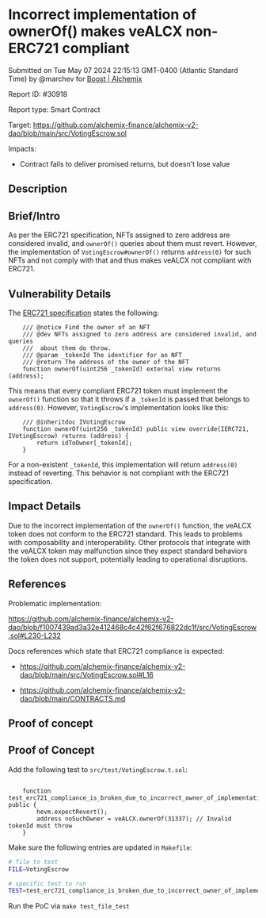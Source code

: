 
# Incorrect implementation of ownerOf() makes veALCX non-ERC721 compliant

Submitted on Tue May 07 2024 22:15:13 GMT-0400 (Atlantic Standard Time) by @marchev for [Boost | Alchemix](https://immunefi.com/bounty/alchemix-boost/)

Report ID: #30918

Report type: Smart Contract

Target: https://github.com/alchemix-finance/alchemix-v2-dao/blob/main/src/VotingEscrow.sol

Impacts:
- Contract fails to deliver promised returns, but doesn't lose value

## Description
## Brief/Intro

As per the ERC721 specification, NFTs assigned to zero address are considered invalid, and `ownerOf()` queries about them must revert. However, the implementation of `VotingEscrow#ownerOf()` returns `address(0)` for such NFTs and  not comply with that and thus makes veALCX not compliant with ERC721.

## Vulnerability Details

The [ERC721 specification](https://eips.ethereum.org/EIPS/eip-721) states the following:

```
    /// @notice Find the owner of an NFT
    /// @dev NFTs assigned to zero address are considered invalid, and queries
    ///  about them do throw.
    /// @param _tokenId The identifier for an NFT
    /// @return The address of the owner of the NFT
    function ownerOf(uint256 _tokenId) external view returns (address);
```

This means that every compliant ERC721 token must implement the `ownerOf()` function so that it throws if a `_tokenId` is passed that belongs to `address(0)`. However, `VotingEscrow`'s implementation looks like this:

```sol
    /// @inheritdoc IVotingEscrow
    function ownerOf(uint256 _tokenId) public view override(IERC721, IVotingEscrow) returns (address) {
        return idToOwner[_tokenId];
    }
```

For a non-existent `_tokenId`, this implementation will return `address(0)` instead of reverting. This behavior is not compliant with the ERC721 specification.

## Impact Details

Due to the incorrect implementation of the `ownerOf()` function, the veALCX token does not conform to the ERC721 standard. This leads to problems with composability and interoperability. Other protocols that integrate with the veALCX token may malfunction since they expect standard behaviors the token does not support, potentially leading to operational disruptions.

## References

Problematic implementation:

https://github.com/alchemix-finance/alchemix-v2-dao/blob/f1007439ad3a32e412468c4c42f62f676822dc1f/src/VotingEscrow.sol#L230-L232

Docs references which state that ERC721 compliance is expected:

- https://github.com/alchemix-finance/alchemix-v2-dao/blob/main/src/VotingEscrow.sol#L16

- https://github.com/alchemix-finance/alchemix-v2-dao/blob/main/CONTRACTS.md
        
## Proof of concept
## Proof of Concept

Add the following test to `src/test/VotingEscrow.t.sol`:

```sol

	function test_erc721_compliance_is_broken_due_to_incorrect_owner_of_implementation() public {
        hevm.expectRevert();
        address noSuchOwner = veALCX.ownerOf(31337); // Invalid tokenId must throw
    }
```

Make sure the following entries are updated in `Makefile`:

```sh
# file to test 
FILE=VotingEscrow

# specific test to run
TEST=test_erc721_compliance_is_broken_due_to_incorrect_owner_of_implementation
```

Run the PoC via `make test_file_test`
